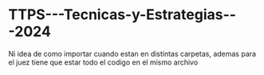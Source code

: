 # TTPS---Tecnicas-y-Estrategias---2024

Ni idea de como importar cuando estan en distintas carpetas, ademas para el juez tiene que estar todo el codigo en el mismo archivo